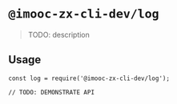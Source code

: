 # `@imooc-zx-cli-dev/log`

> TODO: description

## Usage

```
const log = require('@imooc-zx-cli-dev/log');

// TODO: DEMONSTRATE API
```
